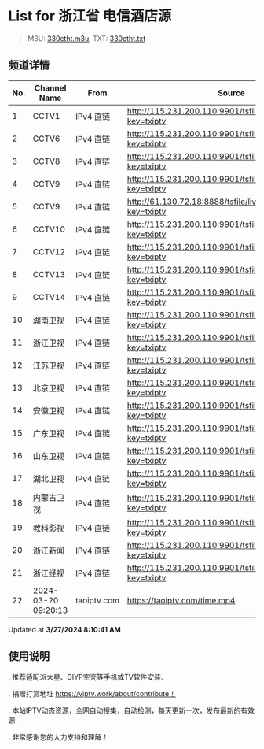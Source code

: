 # List for **浙江省 电信酒店源**

> M3U: [330ctht.m3u](/330ctht.m3u), TXT: [330ctht.txt](/txt/330ctht.txt)

## 频道详情

| No. | Channel Name | From | Source |
| --- | ------------ | ---- | ------ |
| 1 | CCTV1 | IPv4 直链 | <http://115.231.200.110:9901/tsfile/live/0001_1.m3u8?key=txiptv> |
| 2 | CCTV6 | IPv4 直链 | <http://115.231.200.110:9901/tsfile/live/0006_1.m3u8?key=txiptv> |
| 3 | CCTV8 | IPv4 直链 | <http://115.231.200.110:9901/tsfile/live/0008_1.m3u8?key=txiptv> |
| 4 | CCTV9 | IPv4 直链 | <http://115.231.200.110:9901/tsfile/live/0009_1.m3u8?key=txiptv> |
| 5 | CCTV9 | IPv4 直链 | <http://61.130.72.18:8888/tsfile/live/0009_1.m3u8?key=txiptv> |
| 6 | CCTV10 | IPv4 直链 | <http://115.231.200.110:9901/tsfile/live/0010_1.m3u8?key=txiptv> |
| 7 | CCTV12 | IPv4 直链 | <http://115.231.200.110:9901/tsfile/live/0012_1.m3u8?key=txiptv> |
| 8 | CCTV13 | IPv4 直链 | <http://115.231.200.110:9901/tsfile/live/0013_1.m3u8?key=txiptv> |
| 9 | CCTV14 | IPv4 直链 | <http://115.231.200.110:9901/tsfile/live/0014_1.m3u8?key=txiptv> |
| 10 | 湖南卫视 | IPv4 直链 | <http://115.231.200.110:9901/tsfile/live/0128_1.m3u8?key=txiptv> |
| 11 | 浙江卫视 | IPv4 直链 | <http://115.231.200.110:9901/tsfile/live/0115_1.m3u8?key=txiptv> |
| 12 | 江苏卫视 | IPv4 直链 | <http://115.231.200.110:9901/tsfile/live/0127_1.m3u8?key=txiptv> |
| 13 | 北京卫视 | IPv4 直链 | <http://115.231.200.110:9901/tsfile/live/0122_1.m3u8?key=txiptv> |
| 14 | 安徽卫视 | IPv4 直链 | <http://115.231.200.110:9901/tsfile/live/0130_1.m3u8?key=txiptv> |
| 15 | 广东卫视 | IPv4 直链 | <http://115.231.200.110:9901/tsfile/live/0125_1.m3u8?key=txiptv> |
| 16 | 山东卫视 | IPv4 直链 | <http://115.231.200.110:9901/tsfile/live/0131_1.m3u8?key=txiptv> |
| 17 | 湖北卫视 | IPv4 直链 | <http://115.231.200.110:9901/tsfile/live/0132_1.m3u8?key=txiptv> |
| 18 | 内蒙古卫视 | IPv4 直链 | <http://115.231.200.110:9901/tsfile/live/0109_1.m3u8?key=txiptv> |
| 19 | 教科影视 | IPv4 直链 | <http://115.231.200.110:9901/tsfile/live/1005_1.m3u8?key=txiptv> |
| 20 | 浙江新闻 | IPv4 直链 | <http://115.231.200.110:9901/tsfile/live/1006_1.m3u8?key=txiptv> |
| 21 | 浙江经视 | IPv4 直链 | <http://115.231.200.110:9901/tsfile/live/1004_1.m3u8?key=txiptv> |
| 22 | 2024-03-20 09:20:13 | taoiptv.com | <https://taoiptv.com/time.mp4> |

Updated at **3/27/2024 8:10:41 AM**

## 使用说明

. 推荐适配派大星、DIYP空壳等手机或TV软件安装.

. 捐赠打赏地址 https://viptv.work/about/contribute！

. 本站IPTV动态资源，全网自动搜集，自动检测，每天更新一次，发布最新的有效源.

. 非常感谢您的大力支持和理解！